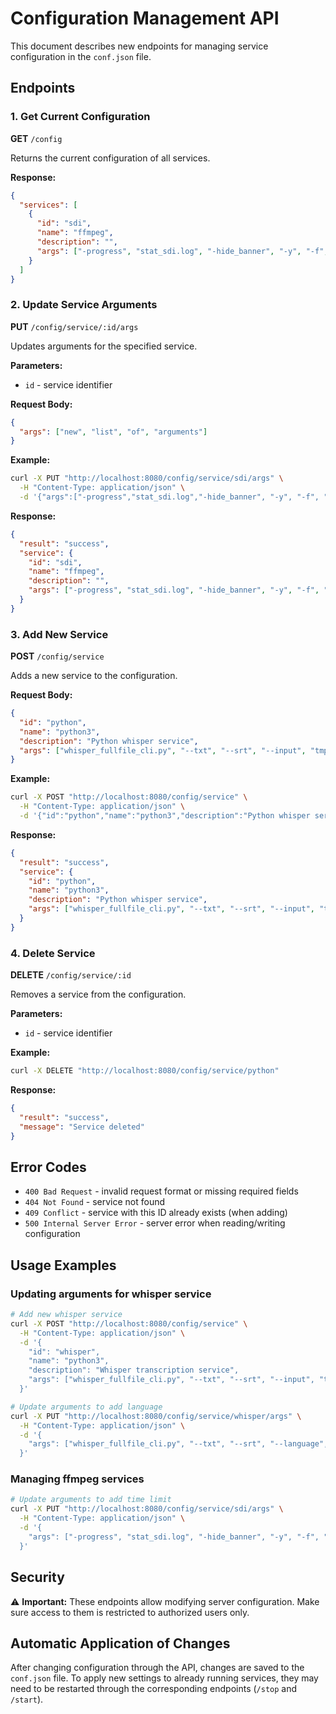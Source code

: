 # Configuration Management API

This document describes new endpoints for managing service configuration in the `conf.json` file.

## Endpoints

### 1. Get Current Configuration

**GET** `/config`

Returns the current configuration of all services.

**Response:**
```json
{
  "services": [
    {
      "id": "sdi",
      "name": "ffmpeg",
      "description": "",
      "args": ["-progress", "stat_sdi.log", "-hide_banner", "-y", "-f", "lavfi", "-re", "-i", "testsrc", "-pix_fmt", "yuv420p", "-f", "mp4", "/dev/null"]
    }
  ]
}
```

### 2. Update Service Arguments

**PUT** `/config/service/:id/args`

Updates arguments for the specified service.

**Parameters:**
- `id` - service identifier

**Request Body:**
```json
{
  "args": ["new", "list", "of", "arguments"]
}
```

**Example:**
```bash
curl -X PUT "http://localhost:8080/config/service/sdi/args" \
  -H "Content-Type: application/json" \
  -d '{"args":["-progress","stat_sdi.log","-hide_banner", "-y", "-f", "lavfi", "-re", "-i", "testsrc", "-pix_fmt", "yuv420p", "-f", "mp4", "/dev/null", "-t", "10"]}'
```

**Response:**
```json
{
  "result": "success",
  "service": {
    "id": "sdi",
    "name": "ffmpeg",
    "description": "",
    "args": ["-progress", "stat_sdi.log", "-hide_banner", "-y", "-f", "lavfi", "-re", "-i", "testsrc", "-pix_fmt", "yuv420p", "-f", "mp4", "/dev/null", "-t", "10"]
  }
}
```

### 3. Add New Service

**POST** `/config/service`

Adds a new service to the configuration.

**Request Body:**
```json
{
  "id": "python",
  "name": "python3",
  "description": "Python whisper service",
  "args": ["whisper_fullfile_cli.py", "--txt", "--srt", "--input", "tmp/input.mp3"]
}
```

**Example:**
```bash
curl -X POST "http://localhost:8080/config/service" \
  -H "Content-Type: application/json" \
  -d '{"id":"python","name":"python3","description":"Python whisper service","args":["whisper_fullfile_cli.py","--txt","--srt", "--input","tmp/input.mp3"]}'
```

**Response:**
```json
{
  "result": "success",
  "service": {
    "id": "python",
    "name": "python3",
    "description": "Python whisper service",
    "args": ["whisper_fullfile_cli.py", "--txt", "--srt", "--input", "tmp/input.mp3"]
  }
}
```

### 4. Delete Service

**DELETE** `/config/service/:id`

Removes a service from the configuration.

**Parameters:**
- `id` - service identifier

**Example:**
```bash
curl -X DELETE "http://localhost:8080/config/service/python"
```

**Response:**
```json
{
  "result": "success",
  "message": "Service deleted"
}
```

## Error Codes

- `400 Bad Request` - invalid request format or missing required fields
- `404 Not Found` - service not found
- `409 Conflict` - service with this ID already exists (when adding)
- `500 Internal Server Error` - server error when reading/writing configuration

## Usage Examples

### Updating arguments for whisper service

```bash
# Add new whisper service
curl -X POST "http://localhost:8080/config/service" \
  -H "Content-Type: application/json" \
  -d '{
    "id": "whisper",
    "name": "python3",
    "description": "Whisper transcription service",
    "args": ["whisper_fullfile_cli.py", "--txt", "--srt", "--input", "tmp/input.mp3"]
  }'

# Update arguments to add language
curl -X PUT "http://localhost:8080/config/service/whisper/args" \
  -H "Content-Type: application/json" \
  -d '{
    "args": ["whisper_fullfile_cli.py", "--txt", "--srt", "--language", "ru", "--input", "tmp/input.mp3"]
  }'
```

### Managing ffmpeg services

```bash
# Update arguments to add time limit
curl -X PUT "http://localhost:8080/config/service/sdi/args" \
  -H "Content-Type: application/json" \
  -d '{
    "args": ["-progress", "stat_sdi.log", "-hide_banner", "-y", "-f", "lavfi", "-re", "-i", "testsrc", "-pix_fmt", "yuv420p", "-f", "mp4", "/dev/null", "-t", "3600"]
  }'
```

## Security

⚠️ **Important:** These endpoints allow modifying server configuration. Make sure access to them is restricted to authorized users only.

## Automatic Application of Changes

After changing configuration through the API, changes are saved to the `conf.json` file. To apply new settings to already running services, they may need to be restarted through the corresponding endpoints (`/stop` and `/start`). 